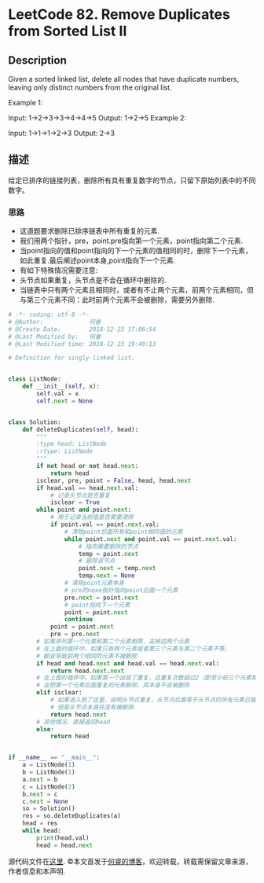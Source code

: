 # LeetCode 82. Remove Duplicates from Sorted List II

## Description

Given a sorted linked list, delete all nodes that have duplicate numbers, leaving only distinct numbers from the original list.

Example 1:

Input: 1->2->3->3->4->4->5
Output: 1->2->5
Example 2:

Input: 1->1->1->2->3
Output: 2->3

## 描述

给定已排序的链接列表，删除所有具有重复数字的节点，只留下原始列表中的不同数字。

### 思路

* 这道题要求删除已排序链表中所有重复的元素.
* 我们用两个指针，pre，point.pre指向第一个元素，point指向第二个元素.
* 当point指向的值和point指向的下一个元素的值相同的时，删除下一个元素，如此重复.最后阐述point本身,point指向下一个元素.
* 有如下特殊情况需要注意:
* 头节点如果重复，头节点是不会在循环中删除的.
* 当链表中只有两个元素且相同时，或者有不止两个元素，前两个元素相同，但与第三个元素不同：此时前两个元素不会被删除，需要另外删除.

```python
# -*- coding: utf-8 -*-
# @Author:             何睿
# @Create Date:        2018-12-23 17:06:54
# @Last Modified by:   何睿
# @Last Modified time: 2018-12-23 19:49:13

# Definition for singly-linked list.


class ListNode:
    def __init__(self, x):
        self.val = x
        self.next = None


class Solution:
    def deleteDuplicates(self, head):
        """
        :type head: ListNode
        :rtype: ListNode
        """
        if not head or not head.next:
            return head
        isclear, pre, point = False, head, head.next
        if head.val == head.next.val:
            # 记录头节点是否重复
            isclear = True
        while point and point.next:
            # 用于记录当前值是否需要清除
            if point.val == point.next.val:
                # 清除point后面所有和point相同值的元素
                while point.next and point.val == point.next.val:
                    # 指向需要删除的节点
                    temp = point.next
                    # 删除该节点
                    point.next = temp.next
                    temp.next = None
                # 清除point元素本身
                # pre的nexe指针指向point后面一个元素
                pre.next = point.next
                # point指向下一个元素
                point = point.next
                continue
            point = point.next
            pre = pre.next
        # 如果序列第一个元素和第二个元素相等，去掉这两个元素
        # 在上面的循环中，如果只有两个元素或者第三个元素与第二个元素不等，
        # 都会导致前两个相同的元素不被删除
        if head and head.next and head.val == head.next.val:
            return head.next.next
        # 在上面的循环中，如果第一个出现了重复，且重复次数超过2（即至少前三个元素相同）
        # 会把第一个元素后面重复的元素删除，其本身不会被删除
        elif isclear:
            # 如果进入到了这里，说明头节点重复，头节点后面等于头节点的所有元素已被删除.
            # 但是头节点本身并没有被删除.
            return head.next
        # 其他情况，直接返回head
        else:
            return head


if __name__ == "__main__":
    a = ListNode(1)
    b = ListNode(1)
    a.next = b
    c = ListNode(2)
    b.next = c
    c.next = None
    so = Solution()
    res = so.deleteDuplicates(a)
    head = res
    while head:
        print(head.val)
        head = head.next
```

源代码文件在[这里](https://github.com/ruicore/Algorithm/blob/master/Leetcode/2018-12-23-82-Remove-Duplicates-from-Sorted-List-II.py).
©本文首发于[何睿的博客](https://www.ruicore.cn/leetcode-82-remove-duplicates-from-sorted-list-ii/)，欢迎转载，转载需保留文章来源，作者信息和本声明.
